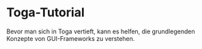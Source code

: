 # Toga-Tutorial
Bevor man sich in Toga vertieft, kann es helfen, die grundlegenden Konzepte von GUI-Frameworks zu verstehen.
